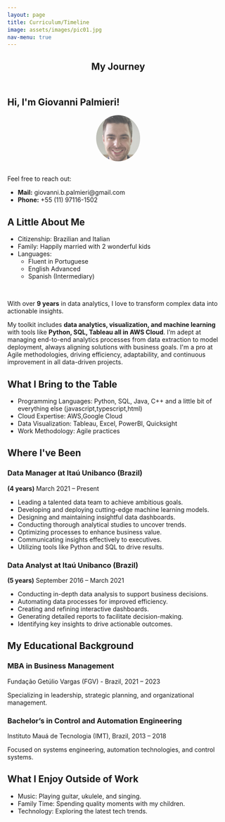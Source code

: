 ```yaml
---
layout: page
title: Curriculum/Timeline
image: assets/images/pic01.jpg
nav-menu: true
---
```

<!-- Main --> <div id="main" class="alt">

<!-- One --> <section id="one"> <div class="inner"> <header class="major"> <h1>My Journey</h1> </header>

<!-- Content --> <h2 id="content">Hi, I'm Giovanni Palmieri!</h2>

<style>
    .responsive-image {
        opacity: 0.7;
        border-radius: 50%;
        display:block;
        margin-left:auto;
        margin-right:auto;

        width: 20%;
        max-width: 200px; /* Maximum width for PC */
    }

    @media (max-width: 568px) {
        .responsive-image {
            width: 40%; /* Full width on mobile */
        }
    }
</style>

<img src="assets/images/me.png" class='responsive-image' alt="Myself">
<br>
<p>Feel free to reach out:</p>
<ul>
    <li><b>Mail:</b> giovanni.b.palmieri@gmail.com</li>
    <li><b>Phone:</b> +55 (11) 97116-1502</li>
</ul>

<h2 id="personal-information">A Little About Me</h2> 
<ul> 
<li>Citizenship: Brazilian and Italian</li> 
    <li>Family: Happily married with 2 wonderful kids</li> 
    <li>Languages:
        <ul>
            <li> Fluent in Portuguese</li> 
            <li>English Advanced</li> 
            <li>Spanish (Intermediary)</li>
        </ul>
    </li> 
</ul>
<br>
<p>With over <b>9 years</b> in data analytics, I love to transform complex data into actionable insights. </p>
<p>
My toolkit includes <b>data analytics, visualization, and machine learning</b> with tools like <b>Python, SQL, Tableau all in AWS Cloud</b>. I’m adept at managing end-to-end analytics processes from data extraction to model deployment, always aligning solutions with business goals. I'm a pro at Agile methodologies, driving efficiency, adaptability, and continuous improvement in all data-driven projects.</p>


<h2 id="skills">What I Bring to the Table</h2> <ul> <li>Programming Languages: Python, SQL, Java, C++ and a little bit of everything else (javascript,typescript,html)</li> <li>Cloud Expertise: AWS,Google Cloud</li> <li>Data Visualization: Tableau, Excel, PowerBI, Quicksight</li> <li>Work Methodology: Agile practices</li> </ul>



<h2 id="experience">Where I've Been</h2> <h3>Data Manager at Itaú Unibanco (Brazil)</h3> <p><b>(4 years)</b> March 2021 – Present</p> <ul> <li>Leading a talented data team to achieve ambitious goals.</li> <li>Developing and deploying cutting-edge machine learning models.</li> <li>Designing and maintaining insightful data dashboards.</li> <li>Conducting thorough analytical studies to uncover trends.</li> <li>Optimizing processes to enhance business value.</li> <li>Communicating insights effectively to executives.</li> <li>Utilizing tools like Python and SQL to drive results.</li> </ul>

<h3>Data Analyst at Itaú Unibanco (Brazil)</h3> <p><b>(5 years)</b> September 2016 – March 2021</p> <ul> <li>Conducting in-depth data analysis to support business decisions.</li> <li>Automating data processes for improved efficiency.</li> <li>Creating and refining interactive dashboards.</li> <li>Generating detailed reports to facilitate decision-making.</li> <li>Identifying key insights to drive actionable outcomes.</li> </ul>

<h2 id="education">My Educational Background</h2> <h3>MBA in Business Management</h3> <p>Fundação Getúlio Vargas (FGV) - Brazil, 2021 – 2023</p> <p>Specializing in leadership, strategic planning, and organizational management.</p>

<h3>Bachelor’s in Control and Automation Engineering</h3> <p>Instituto Mauá de Tecnologia (IMT), Brazil, 2013 – 2018</p> <p>Focused on systems engineering, automation technologies, and control systems.</p>

<h2 id="hobbies">What I Enjoy Outside of Work</h2> <ul> <li>Music: Playing guitar, ukulele, and singing.</li> <li>Family Time: Spending quality moments with my children.</li> <li>Technology: Exploring the latest tech trends.</li> </ul>

</div> </section>

</div>